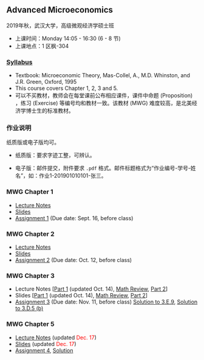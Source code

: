 ## Advanced Microeconomics

2019年秋，武汉大学，高级微观经济学硕士班

- 上课时间：Monday 14:05 - 16:30 (6 - 8 节)
- 上课地点：1 区枫-304

### [Syllabus](sherryecon.github.io/pdf/micro_syllabus.pdf)
- Textbook: Microeconomic Theory, Mas-Collel, A., M.D. Whinston, and J.R. Green, Oxford, 1995
- This course covers Chapter 1, 2, 3 and 5. 
- 可以不买教材，教师会在每堂课前公布相应课件，课件中命题 (Proposition) ，练习 (Exercise) 等编号均和教材一致。该教材 (MWG) 难度较高，是北美经济学博士生的标准教材。

### 作业说明

纸质版或电子版均可。

- 纸质版：要求字迹工整，可辨认。

- 电子版：邮件提交，附件要求 `.pdf` 格式。邮件标题格式为“作业编号-学号-姓名”，如：作业1-201901010101-张三。

### MWG Chapter 1
- [Lecture Notes](sherryecon.github.io/pdf/mwgch1.pdf)
- [Slides](sherryecon.github.io/pdf/mwgch1_slides.pdf) 
- [Assignment 1](sherryecon.github.io/pdf/micro_hw1.pdf) (Due date: Sept. 16, before class)

### MWG Chapter 2
- [Lecture Notes](sherryecon.github.io/pdf/mwgch2.pdf)
- [Slides](sherryecon.github.io/pdf/mwgch2_slides.pdf) 
- [Assignment 2](sherryecon.github.io/pdf/micro_hw2.pdf) (Due date: Oct. 12, before class)

### MWG Chapter 3
- Lecture Notes \[[Part 1](sherryecon.github.io/pdf/mwgch3_part1.pdf) (updated Oct. 14), [Math Review](sherryecon.github.io/pdf/MathReview_MaximizationProblem.pdf), [Part 2](sherryecon.github.io/pdf/mwgch3_part2.pdf)\]
- Slides \[[Part 1](sherryecon.github.io/pdf/mwgch3_slides_part1.pdf) (updated Oct. 14), [Math Review](sherryecon.github.io/pdf/MathReview_MaximizationProblem_slides.pdf), [Part 2](sherryecon.github.io/pdf/mwgch3_slides_part2.pdf)\]
- [Assignment 3](sherryecon.github.io/pdf/micro_hw3.pdf) (Due date: Nov. 11, before class) [Solution to 3.E.9](sherryecon.github.io/pdf/micro_hw3_3.E.9.pdf), [Solution to 3.D.5 (b)](sherryecon.github.io/pdf/micro_hw3_3.D.5_b.pdf)

### MWG Chapter 5
- [Lecture Notes](sherryecon.github.io/pdf/mwgch5.pdf) (updated <span style="color: red;">Dec. 17</span>)
- [Slides](sherryecon.github.io/pdf/mwgch5_slides.pdf) (updated <span style="color: red;">Dec. 17</span>)
- [Assignment 4](sherryecon.github.io/pdf/micro_hw4.pdf), [Solution](sherryecon.github.io/pdf/micro_hw4_solution.pdf)
